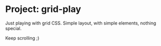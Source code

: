 # Project: grid-play

Just playing with grid CSS. Simple layout, with simple elements, nothing special.

Keep scrolling ;)